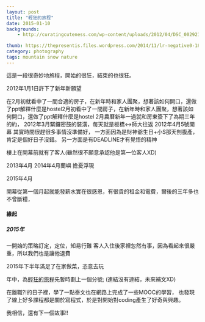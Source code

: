 ```yaml
---
layout: post
title: "輕狂的旅程"
date: 2015-01-10
backgrounds:
    - http://curatingcuteness.com/wp-content/uploads/2012/04/DSC_0029210.jpg

thumb: https://thepresentis.files.wordpress.com/2014/11/lr-negative0-18-181.jpg?w=760
category: photography
tags: mountain snow nature
---
```


這是一段很奇妙地旅程，開始的很狂，結束的也很狂。


2012年1月1日許下了新年新願望

在2月初就看中了一間合適的房子，在新年時和家人團聚，想著該如何開口，還做了ppt解釋什麼是hostel2月初看中了一間房子，在新年時和家人團聚，想著該如何開口，還做了ppt解釋什麼是hostel
      2月農曆新年一過就和房東簽下了為期三年的約，
2012年3月緊鑼密鼓的裝潢，每天就是板橋<->師大往返
2012年4月5號開幕 其實時間很趕很多事情沒準備好，
一方面因為是財神爺生日+小S那天剖腹產，肯定是個好日子沒錯。
另一方面是有DEADLINE才有覺悟的精神

樓上在開幕前就有了客人(雖然很不願意承認他是第一位客人XD)

2013年4月
2014年4月蘭嶼
擔憂浮現

2015年4月


開幕從第一個月起就能發薪水實在很感恩，有很貴的租金和電費，爾後的三年多也不曾斷糧，
#### 緣起

##### 2015年

一開始的策略訂定，定位，知易行難
客人入住後家裡忽然有事，因為看起來很嚴重，所以我們也是讓他退費

2015年下半年滿足了在家做菜，恣意去玩

年中，為[輕狂的旅程](http://)先暫時劃上一個分號; (連結沒有連結，未來補文XD)

在離職?!的日子裡，學了一點泰文也在網路上完成了一些MOOC的學習，
也發現了線上好多課程都是關於寫程式，於是對開始對coding產生了好奇與興趣。<br/>

我相信，還有下一個故事!!